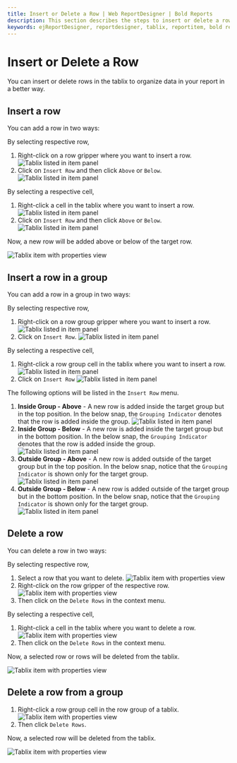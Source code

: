 ```yaml
---
title: Insert or Delete a Row | Web ReportDesigner | Bold Reports
description: This section describes the steps to insert or delete a row in tablix data region with the Bold Report Designer.
keywords: ejReportDesigner, reportdesigner, tablix, reportitem, bold reports, documentation, help, ej, user guide, demo, samples, bold reports, bold reporting
---
```


# Insert or Delete a Row

You can insert or delete rows in the tablix to organize data in your report in a better way.

## Insert a row

You can add a row in two ways:

By selecting respective row,

1. Right-click on a row gripper where you want to insert a row.
![Tablix listed in item panel](/static/assets/on-premise/images/report-designer/report-items/tablix/right-click-and-open-menu-to-insert-row.png)
2. Click on `Insert Row` and then click `Above` or `Below`.
![Tablix listed in item panel](/static/assets/on-premise/images/report-designer/report-items/tablix/insert-row-menu-options.png)

By selecting a respective cell,

1. Right-click a cell in the tablix where you want to insert a row.
![Tablix listed in item panel](/static/assets/on-premise/images/report-designer/report-items/tablix/open-cell-menu-to-insert-row.png)
2. Click on `Insert Row` and then click `Above` or `Below`.
![Tablix listed in item panel](/static/assets/on-premise/images/report-designer/report-items/tablix/insert-row-menu-options-in-cell.png)

Now, a new row will be added above or below of the target row.

![Tablix item with properties view](/static/assets/on-premise/images/report-designer/report-items/tablix/insert-row-output.png)

## Insert a row in a group

You can add a row in a group in two ways:

By selecting respective row,

1. Right-click on a row group gripper where you want to insert a row.
![Tablix listed in item panel](/static/assets/on-premise/images/report-designer/report-items/tablix/right-click-and-open-menu-to-insert-row-in-a-row-group.png)
2. Click on `Insert Row`.
![Tablix listed in item panel](/static/assets/on-premise/images/report-designer/report-items/tablix/insert-row-in-a-row-group-menu-options.png)

By selecting a respective cell,

1. Right-click a row group cell  in the tablix where you want to insert a row.
![Tablix listed in item panel](/static/assets/on-premise/images/report-designer/report-items/tablix/open-cell-menu-to-insert-row-in-a-group.png)
2. Click on `Insert Row`
![Tablix listed in item panel](/static/assets/on-premise/images/report-designer/report-items/tablix/insert-row-in-group-menu-options-in-cell.png)

The following options will be listed in the `Insert Row` menu.

1. **Inside Group - Above** - A new row is added inside the target group but in the top position. In the below snap, the `Grouping Indicator` denotes that the row is added inside the group.
![Tablix listed in item panel](/static/assets/on-premise/images/report-designer/report-items/tablix/insert-row-inside-group-above.png)
2. **Inside Group - Below** - A new row is added inside the target group but in the bottom position. In the below snap, the `Grouping Indicator` denotes that the row is added inside the group.
![Tablix listed in item panel](/static/assets/on-premise/images/report-designer/report-items/tablix/insert-row-inside-group-below.png)
3. **Outside Group - Above** - A new row is added outside of the target group but in the top position. In the below snap, notice that the `Grouping Indicator` is shown only for the target group.
![Tablix listed in item panel](/static/assets/on-premise/images/report-designer/report-items/tablix/insert-row-outside-group-above.png)
4. **Outside Group - Below** - A new row is added outside of the target group but in the bottom position. In the below snap, notice that the `Grouping Indicator` is shown only for the target group.
![Tablix listed in item panel](/static/assets/on-premise/images/report-designer/report-items/tablix/insert-row-outside-group-below.png)

## Delete a row

You can delete a row in two ways:

By selecting respective row,

1. Select a row that you want to delete.
![Tablix item with properties view](/static/assets/on-premise/images/report-designer/report-items/tablix/select-a-row-to-delete.png)
2. Right-click on the row gripper of the respective row.
![Tablix item with properties view](/static/assets/on-premise/images/report-designer/report-items/tablix/open-delete-menu-of-selected-row.png)
3. Then click on the `Delete Rows` in the context menu.

By selecting a respective cell,

1. Right-click a cell in the tablix where you want to delete a row.
![Tablix item with properties view](/static/assets/on-premise/images/report-designer/report-items/tablix/open-delete-menu-of-selected-cell.png)
2. Then click on the `Delete Rows` in the context menu.

Now, a selected row or rows will be deleted from the tablix.

![Tablix item with properties view](/static/assets/on-premise/images/report-designer/report-items/tablix/delete-row-ouput.png)

## Delete a row from a group

1. Right-click a row group cell in the row group of a tablix.
![Tablix item with properties view](/static/assets/on-premise/images/report-designer/report-items/tablix/open-delete-menu-of-selected-cell-row-group.png)
2. Then click `Delete Rows`.

Now, a selected row will be deleted from the tablix.

![Tablix item with properties view](/static/assets/on-premise/images/report-designer/report-items/tablix/delete-row-ouput.png)